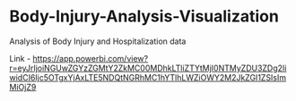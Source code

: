 # Body-Injury-Analysis-Visualization
Analysis of Body Injury and Hospitalization data

Link - 
https://app.powerbi.com/view?r=eyJrIjoiNGUwZGYzZGMtY2ZkMC00MDhkLTliZTYtMjI0NTMyZDU3ZDg2IiwidCI6Ijc5OTgxYjAxLTE5NDQtNGRhMC1hYTlhLWZiOWY2M2JkZGI1ZSIsImMiOjZ9


